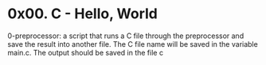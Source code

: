 # 0x00. C - Hello, World

0-preprocessor: a script that runs a C file through the preprocessor and save the result into another file. The C file name will be saved in the variable main.c. The output should be saved in the file c

